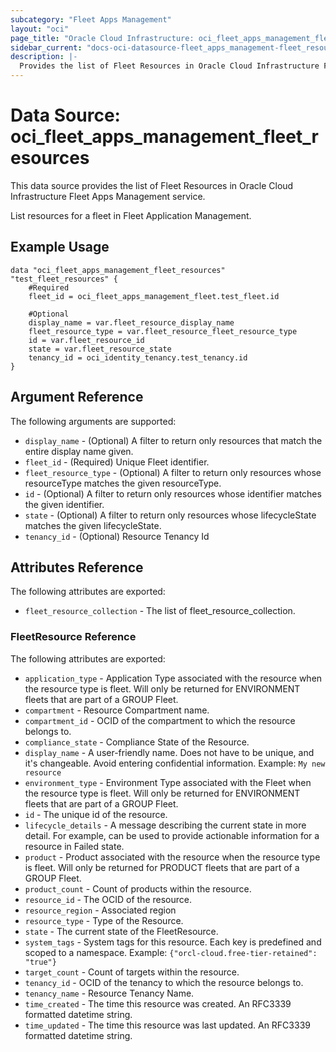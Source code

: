 ```yaml
---
subcategory: "Fleet Apps Management"
layout: "oci"
page_title: "Oracle Cloud Infrastructure: oci_fleet_apps_management_fleet_resources"
sidebar_current: "docs-oci-datasource-fleet_apps_management-fleet_resources"
description: |-
  Provides the list of Fleet Resources in Oracle Cloud Infrastructure Fleet Apps Management service
---
```


# Data Source: oci_fleet_apps_management_fleet_resources
This data source provides the list of Fleet Resources in Oracle Cloud Infrastructure Fleet Apps Management service.

List resources for a fleet in Fleet Application Management.


## Example Usage

```hcl
data "oci_fleet_apps_management_fleet_resources" "test_fleet_resources" {
	#Required
	fleet_id = oci_fleet_apps_management_fleet.test_fleet.id

	#Optional
	display_name = var.fleet_resource_display_name
	fleet_resource_type = var.fleet_resource_fleet_resource_type
	id = var.fleet_resource_id
	state = var.fleet_resource_state
	tenancy_id = oci_identity_tenancy.test_tenancy.id
}
```

## Argument Reference

The following arguments are supported:

* `display_name` - (Optional) A filter to return only resources that match the entire display name given.
* `fleet_id` - (Required) Unique Fleet identifier.
* `fleet_resource_type` - (Optional) A filter to return only resources whose resourceType matches the given resourceType.
* `id` - (Optional) A filter to return only resources whose identifier matches the given identifier.
* `state` - (Optional) A filter to return only resources whose lifecycleState matches the given lifecycleState.
* `tenancy_id` - (Optional) Resource Tenancy Id


## Attributes Reference

The following attributes are exported:

* `fleet_resource_collection` - The list of fleet_resource_collection.

### FleetResource Reference

The following attributes are exported:

* `application_type` - Application Type associated with the resource when the resource type is fleet. Will only be returned for ENVIRONMENT fleets that are part of a GROUP Fleet.  
* `compartment` - Resource Compartment name.
* `compartment_id` - OCID of the compartment to which the resource belongs to.
* `compliance_state` - Compliance State of the Resource.
* `display_name` - A user-friendly name. Does not have to be unique, and it's changeable. Avoid entering confidential information.  Example: `My new resource` 
* `environment_type` - Environment Type associated with the Fleet when the resource type is fleet. Will only be returned for ENVIRONMENT fleets that are part of a GROUP Fleet. 
* `id` - The unique id of the resource.
* `lifecycle_details` - A message describing the current state in more detail. For example, can be used to provide actionable information for a resource in Failed state.
* `product` - Product associated with the resource when the resource type is fleet. Will only be returned for PRODUCT fleets that are part of a GROUP Fleet. 
* `product_count` - Count of products within the resource.
* `resource_id` - The OCID of the resource.
* `resource_region` - Associated region
* `resource_type` - Type of the Resource.
* `state` - The current state of the FleetResource.
* `system_tags` - System tags for this resource. Each key is predefined and scoped to a namespace. Example: `{"orcl-cloud.free-tier-retained": "true"}` 
* `target_count` - Count of targets within the resource.
* `tenancy_id` - OCID of the tenancy to which the resource belongs to.
* `tenancy_name` - Resource Tenancy Name.
* `time_created` - The time this resource was created. An RFC3339 formatted datetime string.
* `time_updated` - The time this resource was last updated. An RFC3339 formatted datetime string.

